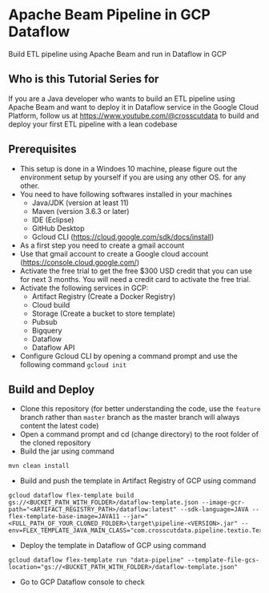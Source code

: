# Apache Beam Pipeline in GCP Dataflow
Build ETL pipeline using Apache Beam and run in Dataflow in GCP

## Who is this Tutorial Series for
If you are a Java developer who wants to build an ETL pipeline using Apache Beam and want to deploy it in Dataflow service in the Google Cloud Platform, follow us at https://www.youtube.com/@crosscutdata to build and deploy your first ETL pipeline with a lean codebase

## Prerequisites
- This setup is done in a Windoes 10 machine, please figure out the environment setup by yourself if you are using any other OS. for any other.
- You need to have following softwares installed in your machines
  - Java/JDK (version at least 11)
  - Maven  (version 3.6.3 or later)
  - IDE (Eclipse)
  - GitHub Desktop
  - Gcloud CLI (https://cloud.google.com/sdk/docs/install)
- As a first step you need to create a gmail account
- Use that gmail account to create a Google cloud account (https://console.cloud.google.com/)
- Activate the free trial to get the free $300 USD credit that you can use for next 3 months. You will need a credit card to activate the free trial.
- Activate the following services in GCP:
  - Artifact Registry (Create a Docker Registry)
  - Cloud build
  - Storage (Create a bucket to store template)
  - Pubsub
  - Bigquery
  - Dataflow
  - Dataflow API
- Configure Gcloud CLI by opening a command prompt and use the following command ```gcloud init```

## Build and Deploy
- Clone this repository (for better understanding the code, use the ```feature``` branch rather than ```master``` branch as the master branch will always content the latest code)
- Open a command prompt and cd (change directory) to the root folder of the cloned repository
- Build the jar using command 
```
mvn clean install
```
- Build and push the template in Artifact Registry of GCP using command 
```
gcloud dataflow flex-template build gs://<BUCKET_PATH_WITH_FOLDER>/dataflow-template.json --image-gcr-path="<ARTIFACT_REGISTRY_PATH>/dataflow:latest" --sdk-language=JAVA --flex-template-base-image=JAVA11 --jar="<FULL_PATH_OF_YOUR_CLONED_FOLDER>\target\pipeline-<VERSION>.jar" --env=FLEX_TEMPLATE_JAVA_MAIN_CLASS="com.crosscutdata.pipeline.textio.TextIOPipeline"
```
- Deploy the template in Dataflow of GCP using command 
```
gcloud dataflow flex-template run "data-pipeline" --template-file-gcs-location="gs://<BUCKET_PATH_WITH_FOLDER>/dataflow-template.json"
```
- Go to GCP Dataflow console to check
